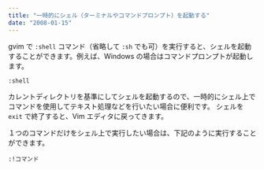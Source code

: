 ```yaml
---
title: "一時的にシェル（ターミナルやコマンドプロンプト）を起動する"
date: "2008-01-15"
---
```


gvim で `:shell` コマンド（省略して `:sh` でも可）を実行すると、シェルを起動することができます。例えば、Windows の場合はコマンドプロンプトが起動します。

~~~
:shell
~~~

カレントディレクトリを基準にしてシェルを起動するので、一時的にシェル上でコマンドを使用してテキスト処理などを行いたい場合に便利です。
シェルを `exit` で終了すると、Vim エディタに戻ってきます。

１つのコマンドだけをシェル上で実行したい場合は、下記のように実行することができます。

~~~
:!コマンド
~~~

